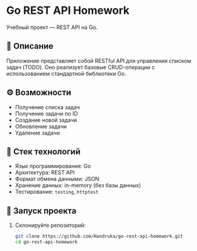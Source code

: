 # Go REST API Homework

Учебный проект — REST API на Go.

## 📌 Описание

Приложение представляет собой RESTful API для управления списком задач (TODO). Оно реализует базовые CRUD-операции с использованием стандартной библиотеки Go.

## ⚙️ Возможности

- Получение списка задач
- Получение задачи по ID
- Создание новой задачи
- Обновление задачи
- Удаление задачи

## 🧰 Стек технологий

- Язык программирования: Go
- Архитектура: REST API
- Формат обмена данными: JSON
- Хранение данных: in-memory (без базы данных)
- Тестирование: `testing`, `httptest`

## 🚀 Запуск проекта

1. Склонируйте репозиторий:
   ```bash
   git clone https://github.com/Handruka/go-rest-api-homework.git
   cd go-rest-api-homework
